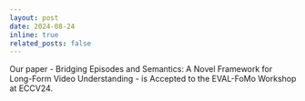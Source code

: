 ```yaml
---
layout: post
date: 2024-08-24
inline: true
related_posts: false
---
```


Our paper - Bridging Episodes and Semantics: A Novel Framework for Long-Form Video Understanding - is Accepted to the EVAL-FoMo Workshop at ECCV24.
